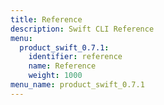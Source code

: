 ```yaml
---
title: Reference
description: Swift CLI Reference
menu:
  product_swift_0.7.1:
    identifier: reference
    name: Reference
    weight: 1000
menu_name: product_swift_0.7.1
---
```

